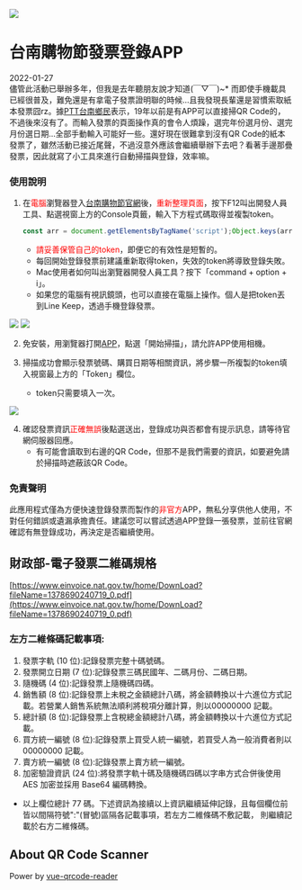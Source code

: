 ![](https://img.shields.io/github/license/laplacetw/tn-shopp-inv-app)
# 台南購物節發票登錄APP

2022-01-27<br>
儘管此活動已舉辦多年，但我是去年聽朋友說才知道(￣▽￣)~* 而即使手機載具已經很普及，難免還是有拿電子發票證明聯的時候...且我發現長輩還是習慣索取紙本發票囧rz。<!--more-->據[PTT台南鄉民](https://www.ptt.cc/bbs/Tainan/M.1632065603.A.4B8.html)表示，19年以前是有APP可以直接掃QR Code的，不過後來沒有了。而輸入發票的頁面操作真的會令人煩躁，選完年份選月份、選完月份選日期...全部手動輸入可能好一些。還好現在很難拿到沒有QR Code的紙本發票了，雖然活動已接近尾聲，不過沒意外應該會繼續舉辦下去吧？看著手邊那疊發票，因此就寫了小工具來進行自動掃描與登錄，效率嘛。

### 使用說明
1. 在<span style="color:red;">電腦</span>瀏覽器登入[台南購物節官網](https://tainanshopping.tw/news)後，<span style="color:red;">重新整理頁面</span>，按下F12叫出開發人員工具、點選視窗上方的Console頁籤，輸入下方程式碼取得並複製token。
   ```js
   const arr = document.getElementsByTagName('script');Object.keys(arr).forEach(key => {if(arr[key].text.includes('window.__NUXT__')) console.log(arr[key].text.match(/(token:").*(?=",email)/)[0].split('"')[1]);});
   ```
   - <span style="color:red;">請妥善保管自己的token</span>，即便它的有效性是短暫的。
   - 每回開始登錄發票前建議重新取得token，失效的token將導致登錄失敗。
   - Mac使用者如何叫出瀏覽器開發人員工具？按下「command + option + i」。
   - 如果您的電腦有視訊鏡頭，也可以直接在電腦上操作。個人是把token丟到Line Keep，透過手機登錄發票。

![](https://i.imgur.com/8Zz4K9F.png)
![](https://i.imgur.com/uxBe9GH.png)

2. 免安裝，用瀏覽器打開[APP](https://laplacetw.github.io/proj/tainanshopping/)，點選「開始掃描」，請允許APP使用相機。

3. 掃描成功會顯示發票號碼、購買日期等相關資訊，將步驟一所複製的token填入視窗最上方的「Token」欄位。
   - token只需要填入一次。

![](https://i.imgur.com/oQSjCMO.jpg)

4. 確認發票資訊<span style="color:red;">正確無誤</span>後點選送出，登錄成功與否都會有提示訊息，請等待官網伺服器回應。
   - 有可能會讀取到右邊的QR Code，但那不是我們需要的資訊，如要避免請於掃描時遮蔽該QR Code。

### 免責聲明
此應用程式僅為方便快速登錄發票而製作的<span style="color:red;">非官方</span>APP，無私分享供他人使用，不對任何錯誤或遺漏承擔責任。建議您可以嘗試透過APP登錄一張發票，並前往官網確認有無登錄成功，再決定是否繼續使用。

## 財政部-電子發票二維碼規格
[https://www.einvoice.nat.gov.tw/home/DownLoad?fileName=1378690240719_0.pdf](https://www.einvoice.nat.gov.tw/home/DownLoad?fileName=1378690240719_0.pdf)

### 左方二維條碼記載事項:
1. 發票字軌 (10 位):記錄發票完整十碼號碼。
2. 發票開立日期 (7 位):記錄發票三碼民國年、二碼月份、二碼日期。
3. 隨機碼 (4 位):記錄發票上隨機碼四碼。
4. 銷售額 (8 位):記錄發票上未稅之金額總計八碼，將金額轉換以十六進位方式記載。若營業人銷售系統無法順利將稅項分離計算，則以00000000 記載。
5. 總計額 (8 位):記錄發票上含稅總金額總計八碼，將金額轉換以十六進位方式記載。
6. 買方統一編號 (8 位):記錄發票上買受人統一編號，若買受人為一般消費者則以 00000000 記載。
7. 賣方統一編號 (8 位):記錄發票上賣方統一編號。
8. 加密驗證資訊 (24 位):將發票字軌十碼及隨機碼四碼以字串方式合併後使用 AES 加密並採用 Base64 編碼轉換。
- 以上欄位總計 77 碼。下述資訊為接續以上資訊繼續延伸記錄，且每個欄位前皆以間隔符號":"(冒號)區隔各記載事項，若左方二維條碼不敷記載， 則繼續記載於右方二維條碼。

## About QR Code Scanner
Power by [vue-qrcode-reader](https://github.com/gruhn/vue-qrcode-reader)
